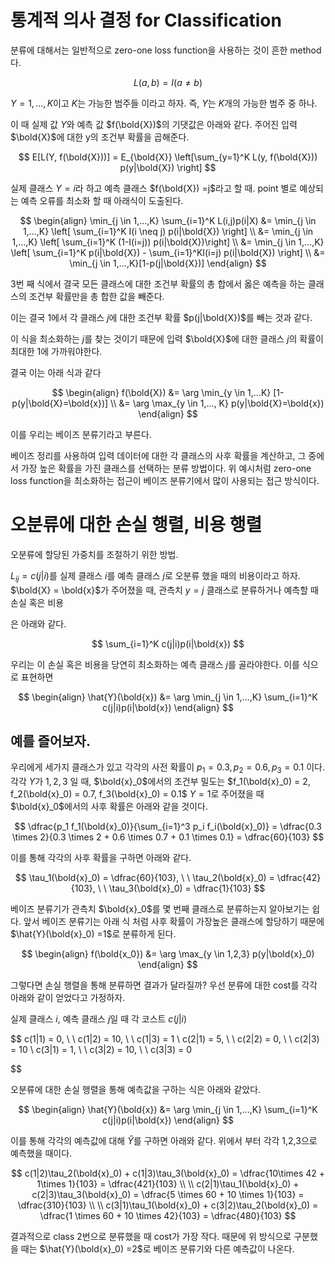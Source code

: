 # 통계적 의사 결정 for Classification

분류에 대해서는 일반적으로 zero-one loss function을 사용하는 것이 흔한 method다.

$$
L(a,b) = I(a \neq b)
$$

$Y=1,...,K$이고 $K$는 가능한 범주들 이라고 하자. 즉, $Y$는 $K$개의 가능한 범주 중 하나.

이 때 실제 값 $Y$와 예측 값 $f(\bold{X})$의 기댓값은 아래와 같다. 주어진 입력 $\bold{X}$에 대한 y의 조건부 확률을 곱해준다.

$$
E[L(Y, f(\bold{X}))] = E_{\bold{X}} \left[\sum_{y=1}^K L(y, f(\bold{X})) p(y|\bold{X}) \right]
$$

실제 클래스 $Y=i$라 하고 예측 클래스 $f(\bold{X}) =j$라고 할 때. point 별로 예상되는 예측 오류를 최소화 할 때 아래식이 도출된다.

$$
\begin{align}
\min_{j \in 1,...,K} \sum_{i=1}^K L(i,j)p(i|X) &= \min_{j \in 1,...,K} \left[ \sum_{i=1}^K I(i \neq j) p(i|\bold{X}) \right]
\\ &= \min_{j \in 1,...,K} \left[ \sum_{i=1}^K (1-I(i=j)) p(i|\bold{X})\right]
\\ &= \min_{j \in 1,...,K} \left[ \sum_{i=1}^K p(i|\bold{X}) - \sum_{i=1}^KI(i=j) p(i|\bold{X}) \right]
\\ &= \min_{j \in 1,...,K}[1-p(j|\bold{X})]
\end{align}
$$

3번 째 식에서 결국 모든 클래스에 대한 조건부 확률의 총 합에서 옳은 예측을 하는 클래스의 조건부 확률만을 총 합한 값을 빼준다.

이는 결국 1에서 각 클래스 $j$에 대한 조건부 확률 $p(j|\bold{X})$를 빼는 것과 같다.

이 식을 최소화하는 $j$를 찾는 것이기 때문에 입력 $\bold{X}$에 대한 클래스 $j$의 확률이 최대한 1에 가까워야한다.

결국 이는 아래 식과 같다

$$
\begin{align}
f(\bold{X}) &= \arg \min_{y \in 1,...K} [1-p(y|\bold{X}=\bold{x})]
\\ &= \arg \max_{y \in 1,..., K} p(y|\bold{X}=\bold{x})
\end{align}
$$

이를 우리는 베이즈 분류기라고 부른다.

베이즈 정리를 사용하여 입력 데이터에 대한 각 클래스의 사후 확률을 계산하고, 그 중에서 가장 높은 확률을 가진 클래스를 선택하는 분류 방법이다. 위 예시처럼 zero-one loss function을 최소화하는 접근이 베이즈 분류기에서 많이 사용되는 접근 방식이다.

# 오분류에 대한 손실 행렬, 비용 행렬

오분류에 할당된 가중치를 조절하기 위한 방법.

$L_{ij} = c(j|i)$를 실제 클래스 $i$를 예측 클래스 $j$로 오분류 했을 때의 비용이라고 하자. $\bold{X} = \bold{x}$가 주어졌을 때, 관측치 $y=j$ 클래스로 분류하거나 예측할 때 손실 혹은 비용

은 아래와 같다.

$$
\sum_{i=1}^K c(j|i)p(i|\bold{x})
$$

우리는 이 손실 혹은 비용을 당연히 최소화하는 예측 클래스 $j$를 골라야한다. 이를 식으로 표현하면

$$
\begin{align}
\hat{Y}(\bold{x}) &= \arg \min_{j \in 1,...,K} \sum_{i=1}^K c(j|i)p(i|\bold{x})
\end{align}
$$

## 예를 즐어보자.

우리에게 세가지 클래스가 있고 각각의 사전 확률이 $p_1 = 0.3, p_2 = 0.6, p_3 = 0.1$ 이다. 각각 $Y$가 $1,2,3$ 일 때, $\bold{x}_0$에서의 조건부 밀도는 $f_1(\bold{x}_0) = 2, f_2(\bold{x}_0) = 0.7, f_3(\bold{x}_0) = 0.1$ $Y=1$로 주어졌을 때 $\bold{x}_0$에서의 사후 확률은 아래와 같을 것이다.

$$
\dfrac{p_1 f_1(\bold{x}_0)}{\sum_{i=1}^3 p_i f_i(\bold{x}_0)} 
= \dfrac{0.3 \times 2}{0.3 \times 2 + 0.6 \times 0.7 + 0.1 \times 0.1}
 = \dfrac{60}{103}
$$

이를 통해 각각의 사후 확률을 구하면 아래와 같다.

$$
\tau_1(\bold{x}_0) = \dfrac{60}{103}, \ \ \tau_2(\bold{x}_0) = \dfrac{42}{103}, \ \ \tau_3(\bold{x}_0) = \dfrac{1}{103}
$$

베이즈 분류기가 관측치 $\bold{x}_0$를 몇 번째 클래스로 분류하는지 알아보기는 쉽다. 앞서 베이즈 분류기는 아래 식 처럼 사후 확률이 가장높은 클래스에 할당하기 때문에 $\hat{Y}(\bold{x}_0) =1$로 분류하게 된다.

$$
\begin{align}
f(\bold{x_0}) &= \arg \max_{y \in 1,2,3} p(y|\bold{x}_0)
\end{align}
$$

그렇다면 손실 행렬을 통해 분류하면 결과가 달라질까? 우선 분류에 대한 cost를 각각 아래와 같이 얻었다고 가정하자.

실제 클래스 $i$, 예측 클래스 $j$일 때 각 코스트 $c(j|i)$

$$
c(1|1) = 0, \ \ c(1|2) = 10, \ \ c(1|3) = 1
\\ c(2|1) = 5, \ \ c(2|2) = 0, \ \ c(2|3) = 10
\\ c(3|1) = 1, \ \ c(3|2) = 10, \ \ c(3|3) = 0

$$

오분류에 대한 손실 행렬을 통해 예측값을 구하는 식은 아래와 같았다.

$$
\begin{align}
\hat{Y}(\bold{x}) &= \arg \min_{j \in 1,...,K} \sum_{i=1}^K c(j|i)p(i|\bold{x})
\end{align}
$$

이를 통해 각각의 예측값에 대해 $\hat{Y}$를 구하면 아래와 같다. 위에서 부터 각각 1,2,3으로 예측했을 때이다.

$$
c(1|2)\tau_2(\bold{x}_0) + c(1|3)\tau_3(\bold{x}_0) = \dfrac{10\times 42 + 1\times 1}{103} = \dfrac{421}{103}
\\
\\ c(2|1)\tau_1(\bold{x}_0) + c(2|3)\tau_3(\bold{x}_0) = \dfrac{5 \times 60 + 10 \times 1}{103} = \dfrac{310}{103}
\\
\\ c(3|1)\tau_1(\bold{x}_0) + c(3|2)\tau_2(\bold{x}_0) = \dfrac{1 \times 60 + 10 \times 42}{103} = \dfrac{480}{103}
$$

결과적으로 class 2번으로 분류했을 때 cost가 가장 작다. 때문에 위 방식으로 구분했을 때는 $\hat{Y}(\bold{x}_0) =2$로 베이즈 분류기와 다른 예측값이 나온다.
